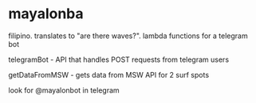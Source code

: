 # mayalonba
filipino. translates to "are there waves?". lambda functions for a telegram bot


telegramBot - API that handles POST requests from telegram users

getDataFromMSW - gets data from MSW API for 2 surf spots

look for @mayalonbot in telegram
